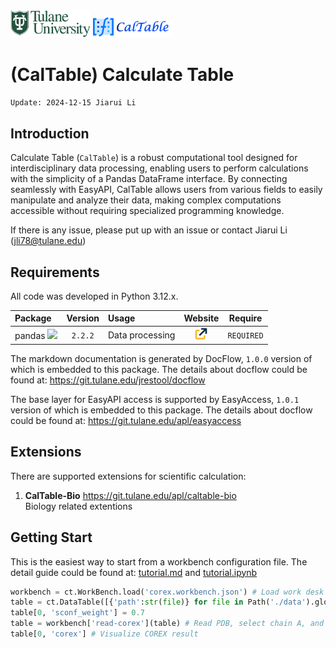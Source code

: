 <img src="images/tulane_long.png" width="128px">
<img src="images/icon_long.png" width="128px"> 

# (CalTable) Calculate Table

`Update: 2024-12-15 Jiarui Li`


## Introduction
Calculate Table (`CalTable`) is a robust computational tool designed for interdisciplinary data processing, enabling users to perform calculations with the simplicity of a Pandas DataFrame interface. By connecting seamlessly with EasyAPI, CalTable allows users from various fields to easily manipulate and analyze their data, making complex computations accessible without requiring specialized programming knowledge.

If there is any issue, please put up with an issue or contact Jiarui Li (jli78@tulane.edu)

## Requirements
All code was developed in Python 3.12.x.

|Package|Version|Usage|Website|Require|
|:------|:-----:|:----|:-----:|:-----:|
|pandas <img src="https://pandas.pydata.org/docs/_static/pandas.svg" width="52pt">|`2.2.2`|Data processing|[<img src="/images/icons/link.png" width="20pt">](https://pandas.pydata.org/)|`REQUIRED`|

The markdown documentation is generated by DocFlow, `1.0.0` version of which is embedded to this package.
The details about docflow could be found at: https://git.tulane.edu/jrestool/docflow

The base layer for EasyAPI access is supported by EasyAccess, `1.0.1` version of which is embedded to this package.
The details about docflow could be found at: https://git.tulane.edu/apl/easyaccess

## Extensions
There are supported extensions for scientific calculation:
1. **CalTable-Bio**
   https://git.tulane.edu/apl/caltable-bio  
   Biology related extentions

## Getting Start
This is the easiest way to start from a workbench configuration file.
The detail guide could be found at: [tutorial.md](/docs/tutorial.md) and [tutorial.ipynb](/docs/tutorial.ipynb) 
```python
workbench = ct.WorkBench.load('corex.workbench.json') # Load work desk
table = ct.DataTable([{'path':str(file)} for file in Path('./data').glob('*.pdb') ]) # Create path table with PDB files from `./data` folder
table[0, 'sconf_weight'] = 0.7 
table = workbench['read-corex'](table) # Read PDB, select chain A, and compute COREX.
table[0, 'corex'] # Visualize COREX result
```